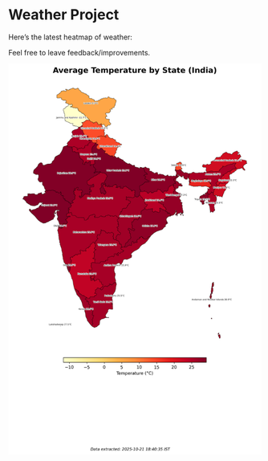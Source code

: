 # Weather Project

Here’s the latest heatmap of weather:

Feel free to leave feedback/improvements.

![India Heatmap](docs/assets/india_heatmap.png?v=F7864D)
